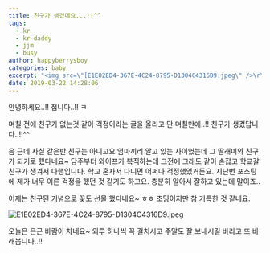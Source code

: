 ```yaml
---
title: 친구가 생겼데요...!!^^
tags:
  - kr
  - kr-daddy
  - jjm
  - busy
author: happyberrysboy
categories: baby
excerpt: "<img src=\"[E1E02ED4-367E-4C24-8795-D1304C4316D9.jpeg\" />\r\n안녕하세요..!! 접니다..!! ㅋ  며칠 전에 친구가 없는것 같아 걱정이라는 글을 올리고 단 며칠만에..!! 친구가 생겼답니다..!!^^  음 근데 사실 같은반 친구는 아니고요 엄마끼리 알고 있는 사이였는데 그 딸래미와 친구가 되기로 했다네요~ 담주부터 와이프가 복직하는데 그전에 그래도 같이 손잡고 학교갈 친구가 생겨서 다행입니다. 학교 혼자서 다니면 어....."
date: 2019-03-22 14:28:06
---
```


안녕하세요..!! 접니다..!! ㅋ

며칠 전에 친구가 없는것 같아 걱정이라는 글을 올리고 단 며칠만에..!! 친구가 생겼답니다..!!^^

음 근데 사실 같은반 친구는 아니고요 엄마끼리 알고 있는 사이였는데 그 딸래미와 친구가 되기로 했다네요~
담주부터 와이프가 복직하는데 그전에 그래도 같이 손잡고 학교갈 친구가 생겨서 다행입니다. 학교 혼자서 다니면 어쩌나 걱정했었거든요. 지난번 포스팅에 제가 너무 이른 걱정을 했던 것 같기도 하고요. 충분히 알아서 잘하고 있는데 말이죠..

어제는 친구된 기념으로 꽃도 선물 했다네요~ ㅎㅎ 초딩이지만 참 기특한 것 같네요. 


![E1E02ED4-367E-4C24-8795-D1304C4316D9.jpeg](https://ipfs.busy.org/ipfs/QmPXsPak9N7xwStVETRQJTRmsC4ecDrPr91Pj5ScnF5gX2)


오늘은 은근 바람이 차네요~ 외투 하나씩 꼭 걸치시고 주말도 잘 보내시길 바라고 또 바래봅니다..!! 
